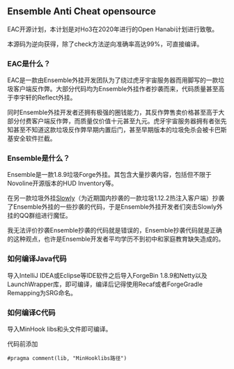 ## Ensemble Anti Cheat opensource

EAC开源计划，本计划是对Ho3在2020年进行的Open Hanabi计划进行致敬。

本源码为逆向获得，除了check方法逆向准确率高达99%，可直接编译。

### EAC是什么？

EAC是一款由Ensemble外挂开发团队为了绕过虎牙宇宙服务器而用脚写的一款垃圾客户端反作弊。大部分代码均为Ensemble外挂作者抄袭而来，代码质量甚至高于李宇轩的Reflect外挂。

同时Ensemble外挂开发者还拥有极强的圈钱能力，其反作弊售卖价格甚至高于大部分付费客户端反作弊，而质量仅价值十元甚至九元。虎牙宇宙服务器拥有者张先知甚至不知道这款垃圾反作弊早期内置后门，甚至早期版本的垃圾免杀会被卡巴斯基安全软件拦截。

### Ensemble是什么？

Ensemble是一款1.8.9垃圾Forge外挂。其包含大量抄袭内容，包括但不限于Novoline开源版本的HUD Inventory等。

在另一款垃圾外挂[Slowly](https://www.slowlycrazy.lol/)（为近期国内抄袭的一款垃圾1.12.2热注入客户端）抄袭了Ensemble外挂的一些抄袭的代码，于是Ensemble外挂开发者们突击Slowly外挂的QQ群组进行魔怔。

我无法评价抄袭Ensemble抄袭的代码就是错误的，Ensemble抄袭代码就是正确的这种观点，也许是Ensemble开发者平均学历不到初中和家庭教育缺失造成的。

### 如何编译Java代码

导入IntelliJ IDEA或Eclipse等IDE软件之后导入ForgeBin 1.8.9和Netty以及LaunchWrapper库，即可编译，编译后记得使用Recaf或者ForgeGradle Remapping为SRG命名。

### 如何编译C代码

导入MinHook libs和头文件即可编译。

代码前添加

```
#pragma comment(lib, "MinHooklibs路径")
```
